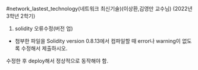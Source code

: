 #network_lastest_technology(네트워크 최신기술)(이상환,김영만 교수님) (2022년 3학년 2학기)

1. solidity 오류수정(버전 업)

- 첨부한 파일을 Solidity version 0.8.13에서 컴파일할 때 error나 warning이 없도록 수정해서 제출하시오.

수정한 후 deploy해서 정상적으로 동작해야 함. 
